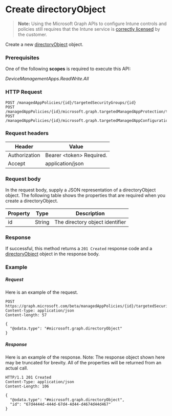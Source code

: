 ﻿# Create directoryObject> **Note:** Using the Microsoft Graph APIs to configure Intune controls and policies still requires that the Intune service is [correctly licensed](https://www.microsoft.com/en-us/cloud-platform/microsoft-intune-pricing) by the customer.
Create a new [directoryObject](../resources/intune_mam_directoryobject.md) object.
### Prerequisites
One of the following **scopes** is required to execute this API:

*DeviceManagementApps.ReadWrite.All*
### HTTP Request
<!-- {
  "blockType": "ignored"
}
-->
```http
POST /managedAppPolicies/{id}/targetedSecurityGroups/{id}
POST /managedAppPolicies/{id}/microsoft.graph.targetedManagedAppProtection/targetedSecurityGroups/{id}
POST /managedAppPolicies/{id}/microsoft.graph.targetedManagedAppConfiguration/targetedSecurityGroups/{id}
```

### Request headers
|Header|Value|
|---|---|
|Authorization|Bearer &lt;token&gt; Required.|
|Accept|application/json|

### Request body
In the request body, supply a JSON representation of a directoryObject object.
The following table shows the properties that are required when you create a directoryObject.

|Property|Type|Description|
|---|---|---|
|id|String|The directory object identifier|



### Response
If successful, this method returns a `201 Created` response code and a [directoryObject](../resources/intune_mam_directoryobject.md) object in the response body.

### Example
##### Request
Here is an example of the request.
```http
POST https://graph.microsoft.com/beta/managedAppPolicies/{id}/targetedSecurityGroups/{id}
Content-type: application/json
Content-length: 57

{
  "@odata.type": "#microsoft.graph.directoryObject"
}
```

##### Response
Here is an example of the response. Note: The response object shown here may be truncated for brevity. All of the properties will be returned from an actual call.
```http
HTTP/1.1 201 Created
Content-Type: application/json
Content-Length: 106

{
  "@odata.type": "#microsoft.graph.directoryObject",
  "id": "67d4444d-444d-67d4-4d44-d4674d44d467"
}
```



